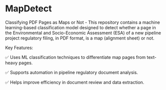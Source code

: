 # MapDetect
Classifying PDF Pages as Maps or Not - This repository contains a machine learning-based classification model designed to detect whether a page in the Environmental and Socio-Economic Assessment (ESA) of a new pipeline project regulatory filing, in PDF format, is a map (alignment sheet) or not.

Key Features:

✅ Uses ML classification techniques to differentiate map pages from text-heavy pages.

✅ Supports automation in pipeline regulatory document analysis.

✅ Helps improve efficiency in document review and data extraction.
